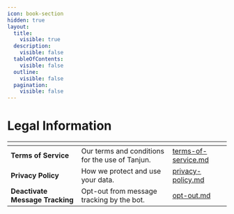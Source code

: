 ```yaml
---
icon: book-section
hidden: true
layout:
  title:
    visible: true
  description:
    visible: false
  tableOfContents:
    visible: false
  outline:
    visible: false
  pagination:
    visible: false
---
```


# Legal Information

<table data-view="cards" data-full-width="false"><thead><tr><th></th><th></th><th data-hidden data-card-target data-type="content-ref"></th></tr></thead><tbody><tr><td><strong>Terms of Service</strong></td><td>Our terms and conditions for the use of Tanjun.</td><td><a href="terms-of-service.md">terms-of-service.md</a></td></tr><tr><td><strong>Privacy Policy</strong></td><td>How we protect and use your data.</td><td><a href="privacy-policy.md">privacy-policy.md</a></td></tr><tr><td><strong>Deactivate Message Tracking</strong></td><td>Opt-out from message tracking by the bot.</td><td><a href="../docs/opt-out.md">opt-out.md</a></td></tr></tbody></table>
